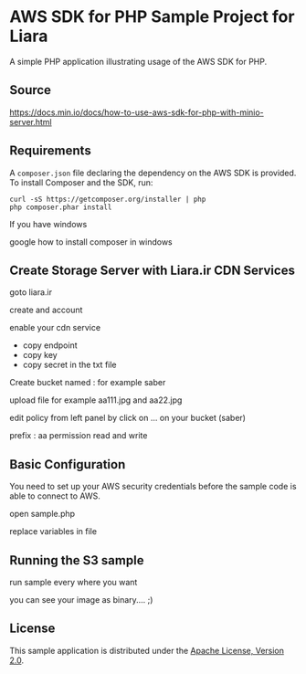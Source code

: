 # AWS SDK for PHP Sample Project for Liara

A simple PHP application illustrating usage of the AWS SDK for PHP.

## Source

https://docs.min.io/docs/how-to-use-aws-sdk-for-php-with-minio-server.html


## Requirements

A `composer.json` file declaring the dependency on the AWS SDK is provided. To
install Composer and the SDK, run:

    curl -sS https://getcomposer.org/installer | php
    php composer.phar install

If you have windows

google how to install composer in windows


## Create Storage Server with Liara.ir CDN Services

goto liara.ir

create and account

enable your cdn service 

- copy endpoint 
- copy key 
- copy secret in the txt file 


Create bucket named : for example saber

upload file for example aa111.jpg and aa22.jpg

edit policy from left panel by click on ... on your bucket (saber)

prefix : aa 
permission read and write


## Basic Configuration

You need to set up your AWS security credentials before the sample code is able
to connect to AWS. 

open sample.php 

replace variables in file

## Running the S3 sample

run sample every where you want

you can see your image as binary.... ;)

## License

This sample application is distributed under the
[Apache License, Version 2.0](http://www.apache.org/licenses/LICENSE-2.0).

